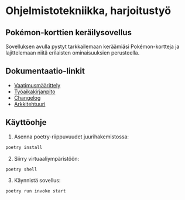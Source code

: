 # Ohjelmistotekniikka, harjoitustyö
## Pokémon-korttien keräilysovellus

Sovelluksen avulla pystyt tarkkailemaan keräämiäsi Pokémon-kortteja ja lajittelemaan niitä erilaisten ominaisuuksien perusteella. 

## Dokumentaatio-linkit

- [Vaatimusmäärittely](/dokumentaatio/vaatimusmaarittely.md)
- [Työaikakirjanpito](/dokumentaatio/tyoaikakirjanpito.md)
- [Changelog](/dokumentaatio/changelog.md)
- [Arkkitehtuuri](/dokumentaatio/arkkitehtuuri.md)

## Käyttöohje
1. Asenna poetry-riippuvuudet juurihakemistossa:
```bash
poetry install
```
2. Siirry virtuaaliympäristöön:
```bash
poetry shell
```
3. Käynnistä sovellus:
```bash
poetry run invoke start
```